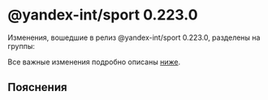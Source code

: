 # @yandex-int/sport 0.223.0

<!-- ЧЕЛОВЕЧЕСКОЕ ВСТУПЛЕНИЕ -->

Изменения, вошедшие в релиз @yandex-int/sport 0.223.0, разделены на группы:

Все важные изменения подробно описаны [ниже](#Пояснения).

## Пояснения

